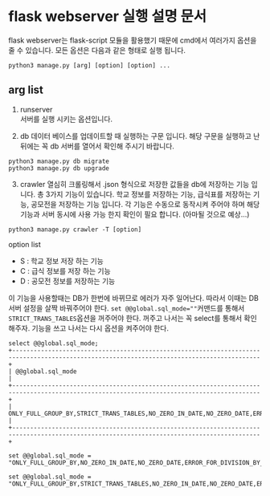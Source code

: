 # flask webserver 실행 설명 문서

flask webserver는 flask-script 모듈을 활용했기 때문에 cmd에서 여러가지 옵션을 줄 수 있습니다. 모든 옵션은 다음과 같은 형태로 실행 됩니다.

```
python3 manage.py [arg] [option] [option] ...
```

## arg list

1. runserver  
서버를 실행 시키는 옵션입니다.

2. db
데이터 베이스를 업데이트할 때 실행하는 구문 입니다. 해당 구문을 실행하고 난 뒤에는 꼭 db 서버를 열어서 확인해 주시기 바랍니다.

```
python3 manage.py db migrate
python3 manage.py db upgrade
```

3. crawler
열심히 크롤링해서 .json 형식으로 저장한 값들을 db에 저장하는 기능 입니다. 총 3가지 기능이 있습니다. 학교 정보를 저장하는 기능, 급식표를 저장하는 기능, 공모전을 저장하는 기능 입니다. 각 기능은 수동으로 동작시켜 주어야 하며 해당 기능과 서버 동시에 사용 가능 한지 확인이 필요 합니다. (아마될 것으로 예상...)

`python3 manage.py crawler -T [option]`

option list
  - S : 학교 정보 저장 하는 기능
  - C : 급식 정보를 저장 하는 기능
  - D : 공모전 정보를 저장하는 기능

이 기능을 사용할때는 DB가 한번에 바뀌므로 에러가 자주 일어난다. 따라서 이때는 DB 서버 설정을 살짝 바꿔주어야 한다. `set @@global.sql_mode=""`커맨드를 통해서 `STRICT_TRANS_TABLES`옵션을 꺼주어야 한다. 꺼주고 나서는 꼭 select를 통해서 확인해주자.
기능을 쓰고 나서는 다시 옵션을 켜주어야 한다.
```
select @@global.sql_mode;
+-------------------------------------------------------------------------------------------------------------------------------------------+
| @@global.sql_mode                                                                                                                         |
+-------------------------------------------------------------------------------------------------------------------------------------------+
| ONLY_FULL_GROUP_BY,STRICT_TRANS_TABLES,NO_ZERO_IN_DATE,NO_ZERO_DATE,ERROR_FOR_DIVISION_BY_ZERO,NO_AUTO_CREATE_USER,NO_ENGINE_SUBSTITUTION |
+-------------------------------------------------------------------------------------------------------------------------------------------+
```

```
set @@global.sql_mode =
"ONLY_FULL_GROUP_BY,NO_ZERO_IN_DATE,NO_ZERO_DATE,ERROR_FOR_DIVISION_BY_ZERO,NO_AUTO_CREATE_USER,NO_ENGINE_SUBSTITUTION";
```

```
set @@global.sql_mode = "ONLY_FULL_GROUP_BY,STRICT_TRANS_TABLES,NO_ZERO_IN_DATE,NO_ZERO_DATE,ERROR_FOR_DIVISION_BY_ZERO,NO_AUTO_CREATE_USEER,NO_ENGINE_SUBSTITUTION";
```
